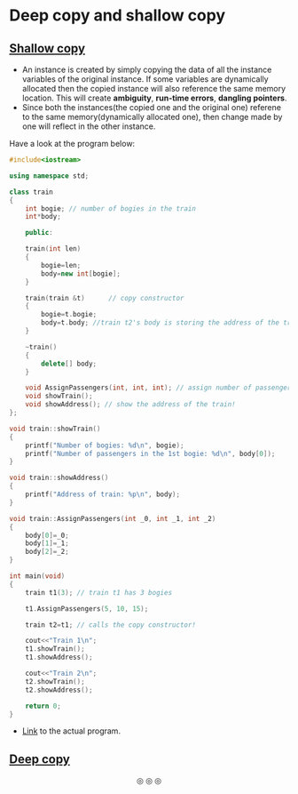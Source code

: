 # Deep copy and shallow copy

## <ins>Shallow copy</ins>
* An instance is created by simply copying the data of all the instance variables of the original instance. If some variables are dynamically allocated then the copied instance will also reference the same memory location. This will create **ambiguity**, **run-time errors**, **dangling pointers**.
* Since both the instances(the copied one and the original one) referene to the same memory(dynamically allocated one), then change made by one will reflect in the other instance.

Have a look at the program below:

```c++
#include<iostream>

using namespace std;

class train
{
	int bogie; // number of bogies in the train
	int*body;

	public:

	train(int len)
	{
		bogie=len;
		body=new int[bogie];
	}

	train(train &t)      // copy constructor
	{
		bogie=t.bogie;
		body=t.body; //train t2's body is storing the address of the train t1's body!! This is not allowed!!
	}

	~train()
	{
		delete[] body;
	}

	void AssignPassengers(int, int, int); // assign number of passengers to the first 3 bogies
	void showTrain();
	void showAddress(); // show the address of the train!
};

void train::showTrain()
{
	printf("Number of bogies: %d\n", bogie);
	printf("Number of passengers in the 1st bogie: %d\n", body[0]);
}

void train::showAddress()
{
	printf("Address of train: %p\n", body);
}

void train::AssignPassengers(int _0, int _1, int _2)
{
	body[0]=_0;
	body[1]=_1;
	body[2]=_2;
}

int main(void)
{
	train t1(3); // train t1 has 3 bogies

	t1.AssignPassengers(5, 10, 15);

	train t2=t1; // calls the copy constructor!

	cout<<"Train 1\n";
	t1.showTrain();
	t1.showAddress();

	cout<<"Train 2\n";
	t2.showTrain();
	t2.showAddress();

	return 0;
}
```

* [Link](https://github.com/C0DER11101/CPP/blob/quickCPP/DeepCopyAndShallowCopy/Programs/main1.cpp) to the actual program.

## <ins>Deep copy</ins>

<p align="center">
&#9678; &#9678; &#9678;
</p>
